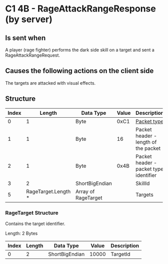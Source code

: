 # C1 4B - RageAttackRangeResponse (by server)

## Is sent when

A player (rage fighter) performs the dark side skill on a target and sent a RageAttackRangeRequest.

## Causes the following actions on the client side

The targets are attacked with visual effects.

## Structure

| Index | Length | Data Type | Value | Description |
|-------|--------|-----------|-------|-------------|
| 0 | 1 |   Byte   | 0xC1  | [Packet type](PacketTypes.md) |
| 1 | 1 |    Byte   |   16   | Packet header - length of the packet |
| 2 | 1 |    Byte   | 0x4B  | Packet header - packet type identifier |
| 3 | 2 | ShortBigEndian |  | SkillId |
| 5 | RageTarget.Length *  | Array of RageTarget |  | Targets |

### RageTarget Structure

Contains the target identifier.

Length: 2 Bytes

| Index | Length | Data Type | Value | Description |
|-------|--------|-----------|-------|-------------|
| 0 | 2 | ShortBigEndian | 10000 | TargetId |